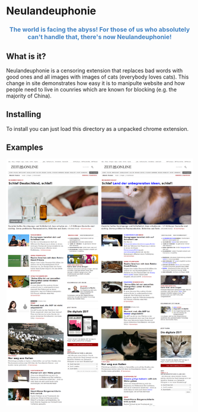 # Neulandeuphonie

<h3 style="color: #4183c4; text-align: center;">The world is facing the abyss! For those of us who absolutely can't handle that, there's now Neulandeuphonie!</h3>

## What is it?
Neulandeuphonie is a censoring extension that replaces bad words with good ones and all images with images of cats (everybody loves cats). This change in site demonstrates how easy it is to manipulte website and how people need to live in counries which are known for blocking (e.g. the majority of China).

## Installing
To install you can just load this directory as a unpacked chrome extension.


## Examples

![Example](https://github.com/Jugendhackt/neulandeuphonie/raw/master/public/combined.png "Example 1")
